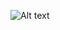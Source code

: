
![Alt text](https://github.com/Arwa988/Adidas-sales-data-analysis-project-Excel-/raw/main/https://github.com/Arwa988/Adidas-sales-data-analysis-project-Excel-/blob/main/Adidas%20sales%20dashboard.png?raw=true)
